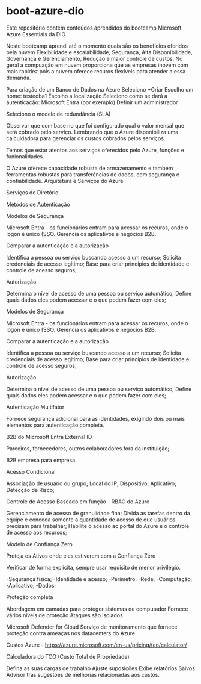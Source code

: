 # boot-azure-dio
Este repositório contém conteúdos aprendidos do bootcamp Microsoft Azure Essentials da DIO

Neste bootcamp aprendi até o momento quais são os benefícios oferidos pela nuvem
Flexibilidade e escalabilidade, Segurança, Alta Disponibilidade, Governança e Gerenciamento, Redução e maior controle de custos.
No geral a compuação em nuvem proporciona que as empresas inovem com mais rapidez pois a nuvem oferece recuros flexíveis para atender a essa demanda.

Para criação de um Banco de Dados na Azure
Seleciono +Criar
Escolho um nome: testedba1
Escolho a localização
Seleciono como se dará a autenticação: Microsoft Entra (por exemplo)
Definir um administrador

Seleciono o modelo de redundância (SLA)

Observar que com base no que foi configurado qual o valor mensal que será cobrado pelo serviço.
Lembrando que o Azure disponibiliza uma calculdadora para gerenciar os custos cobrados pelos serviços.

Temos que estar atentos aos serviços oferecidos pelo Azure, funções e funionalidades.

O Azure oferece capacidade robusta de armazenamento e também ferramentas robustas para transferências de dados, com segurança e confiabilidade.
Arquitetura e Serviços do Azure

Serviços de Diretório

Métodos de Autenticação

Modelos de Segurança


Microsoft Entra - os funcionários entram para acessar os recuros, onde o logon é único (SSO.
Gerencia os aplicativos e negócios B2B.

Comparar a autenticação e a autorização

Identifica a pessoa ou serviço buscando acesso a um recurso;
Solicita credenciais de acesso legítimo;
Base para criar princípios de identidade e controle de acesso seguros;

Autorização

Determina o nível de acesso de uma pessoa ou serviço automático;
Define quais dados eles podem acessar e o que podem fazer com eles;

Modelos de Segurança


Microsoft Entra - os funcionários entram para acessar os recuros, onde o logon é único (SSO.
Gerencia os aplicativos e negócios B2B.


Comparar a autenticação e a autorização

Identifica a pessoa ou serviço buscando acesso a um recurso;
Solicita credenciais de acesso legítimo;
Base para criar princípios de identidade e controle de acesso seguros;

Autorização

Determina o nível de acesso de uma pessoa ou serviço automático;
Define quais dados eles podem acessar e o que podem fazer com eles;

Autenticação Multifator

Fornece segurança adicional para as identidades, exigindo dois ou mais elementos
para autenticação completa.

B2B do Microsoft Entra External ID

Parceiros, fornecedores, outros colaboradores fora da instituição;

B2B empresa para empresa

Acesso Condicional

Associação de usuário ou grupo;
Local do IP;
Dispositivo;
Aplicativo;
Detecção de Risco;

Controle de Acesso Baseado em função - RBAC do Azure

Gerenciamento de acesso de granulidade fina;
Divida as tarefas  dentro da equipe e conceda somente a quantidade
de acesso de que usuários precisam para trabalhar;
Habilite o acesso ao portal do Azure e o controle de acesso aos
recursos;

Modelo de Confiança Zero

Proteja os Ativos onde eles estiverem com a Confiança Zero

Verificar de forma explícita, sempre usar requisito de menor privilégio.

-Segurança física;
-Identidade e acesso;
-Perímetro;
-Rede;
-Computação;
-Aplicativo;
-Dados;

Proteção completa

Abordagem em camadas para proteger sistemas de computador
Fornece vários níveis de proteção
Ataques são isolados

Microsoft Defender for Cloud
Serviço de monitoramento que fornece proteção contra ameaças nos
datacenters do Azure

Custos Azure - https://azure.microsoft.com/en-us/pricing/tco/calculator/

Calculadora do TCO (Custo Total de Propriedade)

Defina as suas cargas de trabalho
Ajuste suposições
Exibe relatórios Salvos
Advisor tras sugestões de melhorias relacionadas aos custos.


